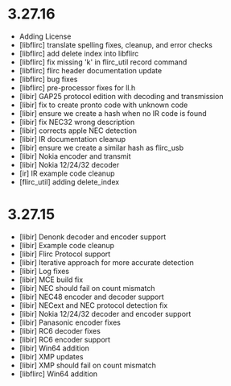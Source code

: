 # 3.27.16

-  Adding License
-  [libflirc] translate spelling fixes, cleanup, and error checks
-  [libflirc] add delete index into libflirc
-  [libflirc] fix missing 'k' in flirc_util record command
-  [libflirc] flirc header documentation update
-  [libflirc] bug fixes
-  [libflirc] pre-processor fixes for ll.h
-  [libir] GAP25 protocol edition with decoding and transmission
-  [libir] fix to create pronto code with unknown code
-  [libir] ensure we create a hash when no IR code is found
-  [libir] fix NEC32 wrong description
-  [libir] corrects apple NEC detection
-  [libir] IR documentation cleanup
-  [libir] ensure we create a similar hash as flirc_usb
-  [libir] Nokia encoder and transmit
-  [libir] Nokia 12/24/32 decoder
-  [ir] IR example code cleanup
-  [flirc_util] adding delete_index

# 3.27.15

-  [libir] Denonk decoder and encoder support
-  [libir] Example code cleanup
-  [libir] Flirc Protocol support
-  [libir] Iterative approach for more accurate detection
-  [libir] Log fixes
-  [libir] MCE build fix
-  [libir] NEC should fail on count mismatch
-  [libir] NEC48 encoder and decoder support
-  [libir] NECext and NEC protocol detection fix 
-  [libir] Nokia 12/24/32 decoder and encoder support
-  [libir] Panasonic encoder fixes
-  [libir] RC6 decoder fixes
-  [libir] RC6 encoder support
-  [libir] Win64 addition
-  [libir] XMP updates
-  [libir] XMP should fail on count mismatch
-  [libflirc] Win64 addition
